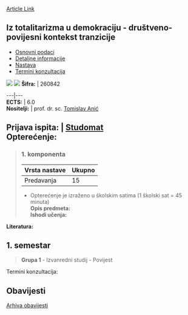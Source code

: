 [Article Link](https://www.fhs.hr/predmet/ituddkt_a)

## Iz totalitarizma u demokraciju - društveno-povijesni kontekst tranzicije
  * [Osnovni podaci](https://www.fhs.hr/predmet/ituddkt_a#v1id-523766_774680_1_0 "Osnovni podaci")
  * [Detaljne informacije](https://www.fhs.hr/predmet/ituddkt_a#v1id-523766_774680_1_1 "Detaljne informacije")
  * [Nastava](https://www.fhs.hr/predmet/ituddkt_a#v1id-523766_774680_1_2 "Nastava")
  * [Termini konzultacija](https://www.fhs.hr/predmet/ituddkt_a#v1id-523766_774680_1_3 "Termini konzultacija")


[![](https://www.fhs.hr/img/flags/gif/hr.gif)](https://www.fhs.hr/predmet/ituddkt_a) [![](https://www.fhs.hr/img/flags/gif/gb.gif)](https://www.fhs.hr/en/course/fttdscot)
**Šifra:** |  260842  
  
---|---  
**ECTS:** |  6.0   
**Nositelji:** |  prof. dr. sc. [Tomislav Anić](https://www.fhs.hr/djelatnik/tomislav.anic)   
  
**Prijava ispita:** |  [Studomat](http://www.isvu.hr/studomat)  
**Opterećenje:**  
---  
> ### 1. komponenta
> | Vrsta nastave | Ukupno  
> ---|---  
> Predavanja | 15  
> * Opterećenje je izraženo u školskim satima (1 školski sat = 45 minuta)   
**Opis predmeta:**  
> **Ishodi učenja:**  

  
**Literatura:**  

  
**1. semestar**  
---  
> **Grupa 1** - Izvanredni studij - Povijest  
>   
Termini konzultacija: 


## Obavijesti
[Arhiva obavijesti](https://www.fhs.hr/predmet/ituddkt_a?@=21lxo#news_123242 "Arhiva obavijesti")
